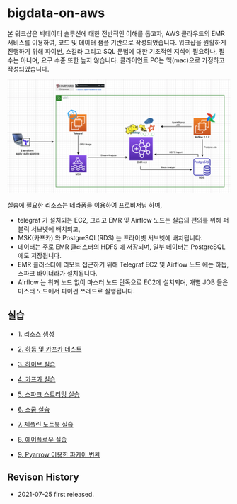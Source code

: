 # bigdata-on-aws #

본 워크샵은 빅데이터 솔루션에 대한 전반적인 이해를 돕고자, AWS 클라우드의 EMR 서비스를 이용하여, 코드 및 데이터 샘플 기반으로 작성되었습니다.
워크샵을 원활하게 진행하기 위해 파이썬, 스칼라 그리고 SQL 문법에 대한 기초적인 지식이 필요하나, 필수는 아니며, 요구 수준 또한 높지 않습니다.
클라이언트 PC는 맥(mac)으로 가정하고 작성되었습니다. 

![archi](https://github.com/gnosia93/bigdata-on-aws/blob/main/workshop/images/aws-architecture.png)

실습에 필요한 리소스는 테라폼을 이용하여 프로비저닝 하며,

- telegraf 가 설치되는 EC2, 그리고 EMR 및 Airflow 노드는 실습의 편의를 위해 퍼블릭 서브넷에 배치되고,
- MSK(카프카) 와 PostgreSQL(RDS) 는 프라이빗 서브넷에 배치됩니다.
- 데이터는 주로 EMR 클러스터의 HDFS 에 저장되며, 일부 데이터는 PostgreSQL 에도 저장됩니다. 
- EMR 클러스터에 리모트 접근하기 위해 Telegraf EC2 및 Airflow 노드 에는 하둡, 스파크 바이너라가 설치됩니다. 
- Airflow 는 워커 노드 없이 마스터 노드 단독으로 EC2에 설치되며, 개별 JOB 들은 마스터 노드에서 파이썬 쓰레드로 실행됩니다. 


## 실습 ##

* [1. 리소스 생성](https://github.com/gnosia93/bigdata-on-aws/blob/main/workshop/setup.md)

* [2. 하둡 및 카프카 테스트](https://github.com/gnosia93/bigdata-on-aws/blob/main/workshop/hadoop-kafka.md)

* [3. 하이브 실습](https://github.com/gnosia93/bigdata-on-aws/blob/main/workshop/hive.md)

* [4. 카프카 실습](https://github.com/gnosia93/bigdata-on-aws/blob/main/workshop/kafka.md)

* [5. 스파크 스트리밍 실습](https://github.com/gnosia93/bigdata-on-aws/blob/main/workshop/spark.md) 

* [6. 스쿱 실습](https://github.com/gnosia93/bigdata-on-aws/blob/main/workshop/sqoop.md)

* [7. 제플린 노트북 실습](https://github.com/gnosia93/bigdata-on-aws/blob/main/workshop/zeppelin.md)

* [8. 에어플로우 실습](https://github.com/gnosia93/bigdata-on-aws/blob/main/workshop/airflow.md)

* [9. Pyarrow 이용한 파케이 변환](https://github.com/gnosia93/bigdata-on-aws/blob/main/workshop/parquet.md)


## Revison History ##

* 2021-07-25 first released.
